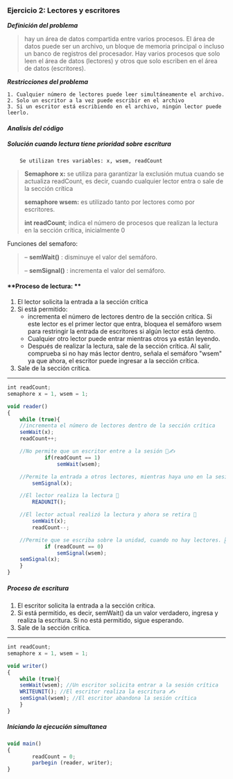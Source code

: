 ###  Ejercicio 2: Lectores y escritores

***Definición del problema***


> hay un área de datos compartida entre varios procesos. El área de datos puede ser un archivo, un bloque de memoria principal o incluso un banco de registros del procesador. Hay varios procesos que solo leen el área de datos (lectores) y otros que solo escriben en el área de datos (escritores). 


***Restricciones del problema***


	1. Cualquier número de lectores puede leer simultáneamente el archivo.
	2. Solo un escritor a la vez puede escribir en el archivo
	3. Si un escritor está escribiendo en el archivo, ningún lector puede leerlo.


#### ***Analisis del código***


##### Solución cuando lectura tiene prioridad sobre escritura


		Se utilizan tres variables: x, wsem, readCount


> **Semaphore x:** se utiliza para garantizar la exclusión mutua cuando se actualiza readCount, es decir, cuando cualquier lector entra o sale de la sección crítica 
>
>**semaphore wsem:** es utilizado tanto por lectores como por escritores. 
> 
> **int readCount**; indica el número de procesos que realizan la lectura en la sección crítica, inicialmente 0


Funciones del semaforo:


> – **semWait()** : disminuye el valor del semáforo.
>
> – **semSignal()** : incrementa el valor del semáforo.


#### **Proceso de lectura: **


1. El lector solicita la entrada a la sección crítica
1. Si está permitido:
	- incrementa el número de lectores dentro de la sección crítica. Si este lector es el primer lector que entra, bloquea el semáforo wsem para restringir la entrada de escritores si algún lector está dentro.
	- Cualquier otro lector puede entrar mientras otros ya están leyendo.
	- Después de realizar la lectura, sale de la sección crítica. Al salir, comprueba si no hay más lector dentro, señala el semáforo "wsem" ya que ahora, el escritor puede ingresar a la sección crítica.
1. Sale de la sección crítica.


----

```javascript
int readCount; 
semaphore x = 1, wsem = 1;

void reader()
{
    while (true){
	//incrementa el número de lectores dentro de la sección crítica
	semWait(x);
	readCount++;

	//No permite que un escritor entre a la sesión 🚫✍
			if(readCount == 1)
				semWait(wsem);

	//Permite la entrada a otros lectores, mientras haya uno en la sesión🙍‍♂️🙍‍♀️.
		semSignal(x);

	//El lector realiza la lectura 📖
		READUNIT();

	//El lector actual realizó la lectura y ahora se retira 👋
		semWait(x);
		readCount--;

	//Permite que se escriba sobre la unidad, cuando no hay lectores. 🆗
			if (readCount == 0)
				semSignal(wsem);
	semSignal(x);
    }
}
```


##### Proceso de escritura


1. El escritor solicita la entrada a la sección crítica.
1. Si está permitido, es decir, semWait() da un valor verdadero, ingresa y realiza la escritura. Si no 	está permitido, sigue esperando.
1. Sale de la sección crítica.


----

```javascript
int readCount;
semaphore x = 1, wsem = 1;

void writer()
{
    while (true){
	semWait(wsem); //Un escritor solicita entrar a la sesión crítica
	WRITEUNIT(); //El escritor realiza la escritura ✍
	semSignal(wsem); //El escritor abandona la sesión crítica
    }
}
```

##### Iniciando la ejecución simultanea

```javascript
void main()
{
		readCount = 0;
		parbegin (reader, writer);
}
```
